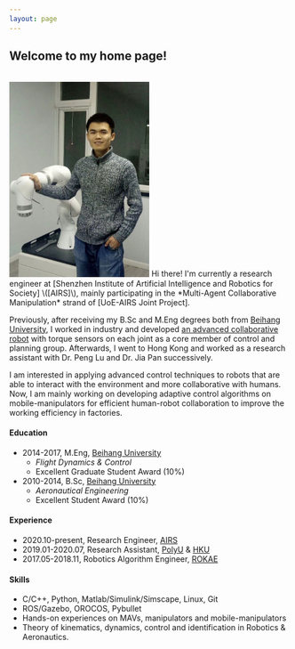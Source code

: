 ```yaml
---
layout: page
---
```

## Welcome to my home page!

<br/>
<img src="./images/tzhj_robot.jpg" class="floatpic" width="50%" height="50%">
Hi there! I'm currently a research engineer at [Shenzhen Institute of Artificial Intelligence and Robotics for Society]  \([AIRS]\), mainly participating in the *Multi-Agent Collaborative Manipulation* strand of [UoE-AIRS Joint Project].

Previously, after receiving my B.Sc and M.Eng degrees both from [Beihang University], I worked in industry and developed [an advanced collaborative robot] with torque sensors on each joint as a core member of control and planning group. Afterwards, I went to Hong Kong and worked as a research assistant with Dr. Peng Lu and Dr. Jia Pan successively.

I am interested in applying advanced control techniques to robots that are able to interact with the environment and more collaborative with humans. Now, I am mainly working on developing adaptive control algorithms on mobile-manipulators for efficient human-robot collaboration to improve the working efficiency in factories.

#### Education

- 2014-2017,  M.Eng,  [Beihang University]
  - *Flight Dynamics & Control*
  - Excellent Graduate Student Award (10%)
- 2010-2014,  B.Sc,  [Beihang University]
  - *Aeronautical Engineering*
  - Excellent Student Award (10%)

#### Experience

- 2020.10-present,  Research Engineer,  [AIRS]
- 2019.01-2020.07, Research Assistant,  [PolyU] & [HKU]
- 2017.05-2018.11, Robotics Algorithm Engineer,  [ROKAE]

#### Skills

* C/C++, Python, Matlab/Simulink/Simscape, Linux, Git
* ROS/Gazebo, OROCOS, Pybullet
* Hands-on experiences on MAVs, manipulators and mobile-manipulators
* Theory of kinematics, dynamics, control and identification in Robotics & Aeronautics.

[BUAA]: https://ev.buaa.edu.cn/
[Beihang University]: https://ev.buaa.edu.cn/
[an advanced collaborative robot]: https://www.rokae.com/product1
[UoE-AIRS Joint Project]: https://web.inf.ed.ac.uk/slmc/research/projects-and-grants/uoe-airs-joint-project
[HKU]: https://www.hku.hk/
[PolyU]: https://www.polyu.edu.hk/en/
[ROKAE]: https://www.rokae.com/?l=en-us
[Shenzhen Institute of Artificial Intelligence and Robotics for Society]: https://airs.cuhk.edu.cn/en/
[AIRS]: https://airs.cuhk.edu.cn/en/
